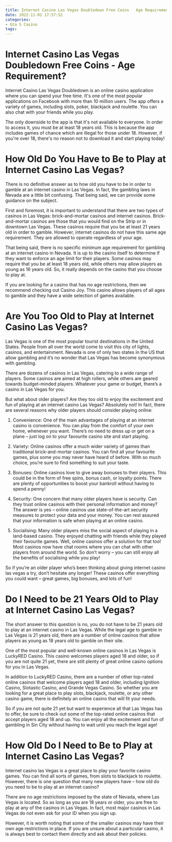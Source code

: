 ```yaml
---
title: Internet Casino Las Vegas Doubledown Free Coins   Age Requirement
date: 2022-11-01 17:57:52
categories:
- Gta 5 Casino
tags:
---
```



#  Internet Casino Las Vegas Doubledown Free Coins - Age Requirement?

Internet Casino Las Vegas Doubledown is an online casino application where you can spend your free time. It's one of the most popular applications on Facebook with more than 10 million users. The app offers a variety of games, including slots, poker, blackjack and roulette. You can also chat with your friends while you play.

The only downside to the app is that it's not available to everyone. In order to access it, you must be at least 18 years old. This is because the app includes games of chance which are illegal for those under 18. However, if you're over 18, there's no reason not to download it and start playing today!

#  How Old Do You Have to Be to Play at Internet Casino Las Vegas?

There is no definitive answer as to how old you have to be in order to gamble at an internet casino in Las Vegas. In fact, the gambling laws in Nevada are a little bit confusing. That being said, we can provide some guidance on the subject.

First and foremost, it is important to understand that there are two types of casinos in Las Vegas: brick-and-mortar casinos and internet casinos. Brick-and-mortar casinos are those that you would find on the Strip or in downtown Las Vegas. These casinos require that you be at least 21 years old in order to gamble. However, internet casinos do not have this same age requirement. They are allowed to operate regardless of your age.

That being said, there is no specific minimum age requirement for gambling at an internet casino in Nevada. It is up to the casino itself to determine if they want to enforce an age limit for their players. Some casinos may require that you be at least 18 years old, while others may allow players as young as 16 years old. So, it really depends on the casino that you choose to play at.

If you are looking for a casino that has no age restrictions, then we recommend checking out Casino Joy. This casino allows players of all ages to gamble and they have a wide selection of games available.

#  Are You Too Old to Play at Internet Casino Las Vegas?

Las Vegas is one of the most popular tourist destinations in the United States. People from all over the world come to visit this city of lights, casinos, and entertainment. Nevada is one of only two states in the US that allow gambling and it’s no wonder that Las Vegas has become synonymous with gambling.

There are dozens of casinos in Las Vegas, catering to a wide range of players. Some casinos are aimed at high rollers, while others are geared towards budget-minded players. Whatever your game or budget, there’s a casino in Las Vegas for you.

But what about older players? Are they too old to enjoy the excitement and fun of playing at an internet casino Las Vegas? Absolutely not! In fact, there are several reasons why older players should consider playing online:

1) Convenience: One of the main advantages of playing at an internet casino is convenience. You can play from the comfort of your own home, whenever you want. There’s no need to dress up or get on a plane – just log on to your favourite casino site and start playing.

2) Variety: Online casinos offer a much wider variety of games than traditional brick-and-mortar casinos. You can find all your favourite games, plus some you may never have heard of before. With so much choice, you’re sure to find something to suit your taste.

3) Bonuses: Online casinos love to give away bonuses to their players. This could be in the form of free spins, bonus cash, or loyalty points. There are plenty of opportunities to boost your bankroll without having to spend a penny!

4) Security: One concern that many older players have is security. Can they trust online casinos with their personal information and money? The answer is yes – online casinos use state-of-the-art security measures to protect your data and your money. You can rest assured that your information is safe when playing at an online casino.

5) Socialising: Many older players miss the social aspect of playing in a land-based casino. They enjoyed chatting with friends while they played their favourite games. Well, online casinos offer a solution for that too! Most casinos now have chat rooms where you can chat with other players from around the world. So don’t worry – you can still enjoy all the benefits of socialising while you play!

So if you’re an older player who’s been thinking about giving internet casino las vegas a try, don’t hesitate any longer! These casinos offer everything you could want – great games, big bonuses, and lots of fun!

#  Do I Need to be 21 Years Old to Play at Internet Casino Las Vegas?

The short answer to this question is no, you do not have to be 21 years old to play at an internet casino in Las Vegas. While the legal age to gamble in Las Vegas is 21 years old, there are a number of online casinos that allow players as young as 18 years old to gamble on their site.

One of the most popular and well-known online casinos in Las Vegas is LuckyRED Casino. This casino welcomes players aged 18 and older, so if you are not quite 21 yet, there are still plenty of great online casino options for you in Las Vegas.

In addition to LuckyRED Casino, there are a number of other top-rated online casinos that welcome players aged 18 and older, including Ignition Casino, Slotastic Casino, and Grande Vegas Casino. So whether you are looking for a great place to play slots, blackjack, roulette, or any other casino game, there is definitely an online casino that will fit your needs.

So if you are not quite 21 yet but want to experience all that Las Vegas has to offer, be sure to check out some of the top-rated online casinos that accept players aged 18 and up. You can enjoy all the excitement and fun of gambling in Sin City without having to wait until you reach the legal age!

#  How Old Do I Need to Be to Play at Internet Casino Las Vegas?

Internet casino las Vegas is a great place to play your favorite casino games. You can find all sorts of games, from slots to blackjack to roulette. However, there is one question that many new players have – how old do you need to be to play at an internet casino?

There are no age restrictions imposed by the state of Nevada, where Las Vegas is located. So as long as you are 18 years or older, you are free to play at any of the casinos in Las Vegas. In fact, most major casinos in Las Vegas do not even ask for your ID when you sign up.

However, it is worth noting that some of the smaller casinos may have their own age restrictions in place. If you are unsure about a particular casino, it is always best to contact them directly and ask about their policies.
